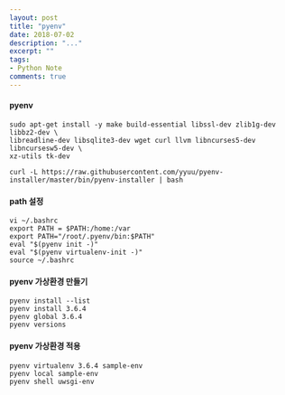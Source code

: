 ```yaml
---
layout: post
title: "pyenv"
date: 2018-07-02
description: "..."
excerpt: ""
tags:
- Python Note
comments: true
---
```

#### pyenv
    sudo apt-get install -y make build-essential libssl-dev zlib1g-dev libbz2-dev \
    libreadline-dev libsqlite3-dev wget curl llvm libncurses5-dev libncursesw5-dev \
    xz-utils tk-dev

    curl -L https://raw.githubusercontent.com/yyuu/pyenv-installer/master/bin/pyenv-installer | bash

#### path 설정
    vi ~/.bashrc
    export PATH = $PATH:/home:/var
    export PATH="/root/.pyenv/bin:$PATH"
    eval "$(pyenv init -)"
    eval "$(pyenv virtualenv-init -)"
    source ~/.bashrc

#### pyenv 가상환경 만들기
    pyenv install --list
    pyenv install 3.6.4
    pyenv global 3.6.4
    pyenv versions

#### pyenv 가상환경 적용
    pyenv virtualenv 3.6.4 sample-env
    pyenv local sample-env
    pyenv shell uwsgi-env
